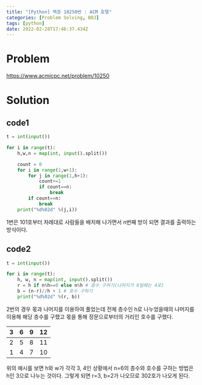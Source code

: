 ```yaml
---
title: "[Python] 백준 10250번 : ACM 호텔"
categories: [Problem Solving, BOJ]
tags: [python]
date: 2022-02-28T17:46:37.434Z
---
```

# Problem
<https://www.acmicpc.net/problem/10250>

# Solution
## code1
```py
t = int(input())

for i in range(t):
    h,w,n = map(int, input().split())

    count = 0
    for i in range(1,w+1):
        for j in range(1,h+1):
            count+=1
            if count==n:
                break
        if count==n:
            break
    print("%d%02d" %(j,i))
```
1번은 101호부터 차례대로 사람들을 배치해 나가면서 n번째 방이 되면 결과를 출력하는 방식이다.
## code2
```py
t = int(input())

for i in range(t):
    h, w, n = map(int, input().split())
    r = h if n%h==0 else n%h # 층수 구하기(나머지가 0일때는 4로)
    b = (n-r)//h + 1 # 호수 구하기
    print("%d%02d" %(r, b))
```
2번의 경우 몫과 나머지를 이용하여 풀었는데 전체 층수인 h로 나누었을때의 나머지를 이용해 해당 층수를 구했고 몫을 통해 정문으로부터의 거리인 호수를 구했다.

| 3 | 6 | 9 | 12 |
|---|---|---|----|
| 2 | 5 | 8 | 11 |
| 1 | 4 | 7 | 10 |
위의 예시를 보면 h와 w가 각각 3, 4인 상황에서 n=6의 층수와 호수를 구하는 방법은 h인 3으로 나누는 것이다. 그렇게 되면 r=3, b=2가 나오므로 302호가 나오게 된다.
